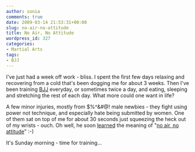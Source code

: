 ```yaml
---
author: sonia
comments: true
date: 2009-03-14 21:53:31+00:00
slug: no-air-no-attitude
title: No Air, No Attitude
wordpress_id: 327
categories:
- Martial Arts
tags:
- BJJ
---
```


I've just had a week off work - bliss. I spent the first few days relaxing and recovering from a cold that's been dogging me for about 3 weeks. Then I've been training [BJJ](http://en.wikipedia.org/wiki/Brazilian_Jiu-Jitsu) everyday, or sometimes twice a day, and eating, sleeping and stretching the rest of each day. What more could one want in life?

A few minor injuries, mostly from $%^&#@! male newbies - they fight using power not technique, and especially hate being submitted by women. One of them sat on top of me for about 30 seconds just squeezing the heck out of my wrists - ouch. Oh well, he soon [learned](http://www.youtube.com/watch?v=IXbHXVPriow&feature=channel_page) the meaning of "[no air, no attitude](http://bjj-australia.blogspot.com/2006/09/no-air-no-attitude.html)" :-)

It's Sunday morning - time for training...
